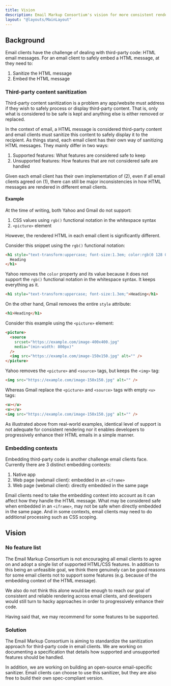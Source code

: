 ```yaml
---
title: Vision
description: Email Markup Consortium's vision for more consistent rendering in email clients.
layout: "@layouts/MainLayout"
---
```


## Background

Email clients have the challenge of dealing with third-party code: HTML email messages. For an email client to safely embed a HTML message, at they need to:

1. Sanitize the HTML message
2. Embed the HTML message

### Third-party content sanitization

Third-party content sanitization is a problem any app/website must address if they wish to safely process or display third-party content. That is, only what is considered to be safe is kept and anything else is either removed or replaced.

In the context of email, a HTML message is considered third-party content and email clients must sanitize this content to safely display it to the recipient. As things stand, each email client has their own way of sanitizing HTML messages. They mainly differ in two ways:

1. Supported features: What features are considered safe to keep
2. Unsupported features: How features that are not considered safe are handled

Given each email client has their own implementation of (2), even if all email clients agreed on (1), there can still be major inconsistencies in how HTML messages are rendered in different email clients.

#### Example

At the time of writing, both Yahoo and Gmail do not support:

1. CSS values using `rgb()` functional notation in the whitespace syntax
2. `<picture>` element

However, the rendered HTML in each email client is significantly different.

Consider this snippet using the `rgb()` functional notation:

```html
<h1 style="text-transform:uppercase; font-size:1.3em; color:rgb(0 128 0 / .8);">
  Heading
</h1>
```

Yahoo removes the `color` property and its value because it does not support the `rgb()` functional notation in the whitespace syntax. It keeps everything as it.

```html
<h1 style="text-transform:uppercase; font-size:1.3em;">Heading</h1>
```

On the other hand, Gmail removes the entire `style` attribute:

```html
<h1>Heading</h1>
```

Consider this example using the `<picture>` element:

```html
<picture>
  <source
    srcset="https://example.com/image-400x400.jpg"
    media="(min-width: 800px)"
  />
  <img src="https://example.com/image-150x150.jpg" alt="" />
</picture>
```

Yahoo removes the `<picture>` and `<source>` tags, but keeps the `<img>` tag:

```html
<img src="https://example.com/image-150x150.jpg" alt="" />
```

Whereas Gmail replace the `<picture>` and `<source>` tags with empty `<u>` tags:

```html
<u></u>
<u></u>
<img src="https://example.com/image-150x150.jpg" alt="" />
```

As illustrated above from real-world examples, identical level of support is not adequate for consistent rendering nor it enables developers to progressively enhance their HTML emails in a simple manner.

### Embedding contexts

Embedding third-party code is another challenge email clients face. Currently there are 3 distinct embedding contexts:

1. Native app
2. Web page (webmail client): embedded in an `<iframe>`
3. Web page (webmail client): directly embedded in the same page

Email clients need to take the embedding context into account as it can affect how they handle the HTML message. What may be considered safe when embedded in an `<iframe>`, may not be safe when directly embedded in the same page. And in some contexts, email clients may need to do additional processing such as CSS scoping.

## Vision

### No feature list

The Email Markup Consortium is not encouraging all email clients to agree on and adopt a single list of supported HTML/CSS features. In addition to this being an unfeasible goal, we think there genuinely can be good reasons for some email clients not to support some features (e.g. because of the embedding context of the HTML message).

We also do not think this alone would be enough to reach our goal of consistent and reliable rendering across email clients, and developers would still turn to hacky approaches in order to progressively enhance their code.

Having said that, we may recommend for some features to be supported.

### Solution

The Email Markup Consortium is aiming to standardize the sanitization approach for third-party code in email clients. We are working on documenting a specification that details how supported and unsupported features should be handled.

In addition, we are working on building an open-source email-specific sanitizer. Email clients can choose to use this sanitizer, but they are also free to build their own spec-compliant version.